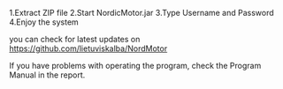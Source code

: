 1.Extract ZIP file
2.Start NordicMotor.jar
3.Type Username and Password
4.Enjoy the system

you can check for latest updates on https://github.com/lietuviskalba/NordMotor

If you have problems with operating the program, check the Program Manual in the report.
